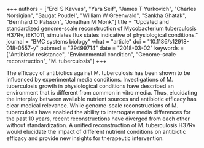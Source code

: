 +++
authors = ["Erol S Kavvas", "Yara Seif", "James T Yurkovich", "Charles Norsigian", "Saugat Poudel", "William W Greenwald", "Sankha Ghatak", "Bernhard O Palsson", "Jonathan M Monk"]
title = "Updated and standardized genome-scale reconstruction of Mycobacterium tuberculosis H37Rv, iEK1011, simulates flux states indicative of physiological conditions."
journal = "BMC systems biology"
what = "article"
doi = "10.1186/s12918-018-0557-y"
pubmed = "29499714"
date = "2018-03-02"
keywords = ["Antibiotic resistance", "Environmental condition", "Genome-scale reconstruction", "M. tuberculosis"]
+++

The efficacy of antibiotics against M. tuberculosis has been shown to be influenced by experimental media conditions. Investigations of M. tuberculosis growth in physiological conditions have described an environment that is different from common in vitro media. Thus, elucidating the interplay between available nutrient sources and antibiotic efficacy has clear medical relevance. While genome-scale reconstructions of M. tuberculosis have enabled the ability to interrogate media differences for the past 10 years, recent reconstructions have diverged from each other without standardization. A unified reconstruction of M. tuberculosis H37Rv would elucidate the impact of different nutrient conditions on antibiotic efficacy and provide new insights for therapeutic intervention.